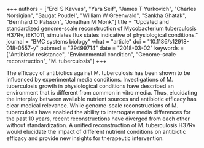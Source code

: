 +++
authors = ["Erol S Kavvas", "Yara Seif", "James T Yurkovich", "Charles Norsigian", "Saugat Poudel", "William W Greenwald", "Sankha Ghatak", "Bernhard O Palsson", "Jonathan M Monk"]
title = "Updated and standardized genome-scale reconstruction of Mycobacterium tuberculosis H37Rv, iEK1011, simulates flux states indicative of physiological conditions."
journal = "BMC systems biology"
what = "article"
doi = "10.1186/s12918-018-0557-y"
pubmed = "29499714"
date = "2018-03-02"
keywords = ["Antibiotic resistance", "Environmental condition", "Genome-scale reconstruction", "M. tuberculosis"]
+++

The efficacy of antibiotics against M. tuberculosis has been shown to be influenced by experimental media conditions. Investigations of M. tuberculosis growth in physiological conditions have described an environment that is different from common in vitro media. Thus, elucidating the interplay between available nutrient sources and antibiotic efficacy has clear medical relevance. While genome-scale reconstructions of M. tuberculosis have enabled the ability to interrogate media differences for the past 10 years, recent reconstructions have diverged from each other without standardization. A unified reconstruction of M. tuberculosis H37Rv would elucidate the impact of different nutrient conditions on antibiotic efficacy and provide new insights for therapeutic intervention.